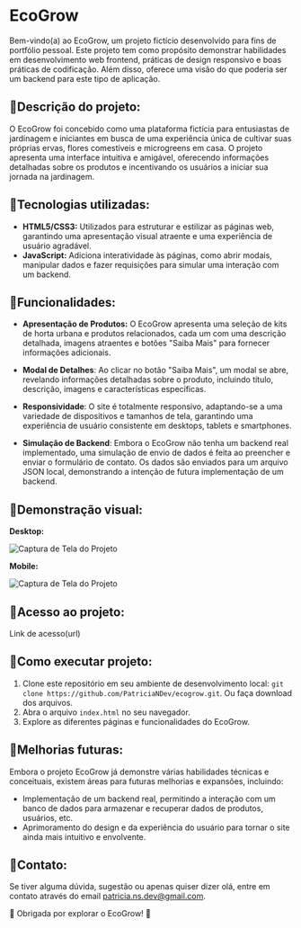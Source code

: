 # EcoGrow

Bem-vindo(a) ao EcoGrow, um projeto fictício desenvolvido para fins de portfólio pessoal. Este projeto tem como propósito demonstrar habilidades em desenvolvimento web frontend, práticas de design responsivo e boas práticas de codificação. Além disso, oferece uma visão do que poderia ser um backend para este tipo de aplicação.

## 🌱Descrição do projeto:

O EcoGrow foi concebido como uma plataforma fictícia para entusiastas de jardinagem e iniciantes em busca de uma experiência única de cultivar suas próprias ervas, flores comestíveis e microgreens em casa. O projeto apresenta uma interface intuitiva e amigável, oferecendo informações detalhadas sobre os produtos e incentivando os usuários a iniciar sua jornada na jardinagem.

## 🌱Tecnologias utilizadas:

- **HTML5/CSS3:** Utilizados para estruturar e estilizar as páginas web, garantindo uma apresentação visual atraente e uma experiência de usuário agradável.
- **JavaScript:** Adiciona interatividade às páginas, como abrir modais, manipular dados e fazer requisições para simular uma interação com um backend.

## 🌱Funcionalidades:

- **Apresentação de Produtos:** O EcoGrow apresenta uma seleção de kits de horta urbana e produtos relacionados, cada um com uma descrição detalhada, imagens atraentes e botões "Saiba Mais" para fornecer informações adicionais.

- **Modal de Detalhes**: Ao clicar no botão "Saiba Mais", um modal se abre, revelando informações detalhadas sobre o produto, incluindo título, descrição, imagens e características específicas.
- **Responsividade**: O site é totalmente responsivo, adaptando-se a uma variedade de dispositivos e tamanhos de tela, garantindo uma experiência de usuário consistente em desktops, tablets e smartphones.
- **Simulação de Backend**: Embora o EcoGrow não tenha um backend real implementado, uma simulação de envio de dados é feita ao preencher e enviar o formulário de contato. Os dados são enviados para um arquivo JSON local, demonstrando a intenção de futura implementação de um backend.

## 🌱Demonstração visual:

**Desktop:**

![Captura de Tela do Projeto](/ecogrow.gif)

**Mobile:**

![Captura de Tela do Projeto](/ecogrowMobile.gif)

## 🌱Acesso ao projeto:

Link de acesso(url)

## 🌱Como executar projeto:

1. Clone este repositório em seu ambiente de desenvolvimento local: `git clone https://github.com/PatriciaNDev/ecogrow.git`. Ou faça download dos arquivos.
2. Abra o arquivo `index.html` no seu navegador.
3. Explore as diferentes páginas e funcionalidades do EcoGrow.

## 🌱Melhorias futuras:

Embora o projeto EcoGrow já demonstre várias habilidades técnicas e conceituais, existem áreas para futuras melhorias e expansões, incluindo:

- Implementação de um backend real, permitindo a interação com um banco de dados para armazenar e recuperar dados de produtos, usuários, etc.
- Aprimoramento do design e da experiência do usuário para tornar o site ainda mais intuitivo e envolvente.

## 🌱Contato:

Se tiver alguma dúvida, sugestão ou apenas quiser dizer olá, entre em contato através do email patricia.ns.dev@gmail.com.

🌱 Obrigada por explorar o EcoGrow! 🌱
